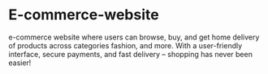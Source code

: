 # E-commerce-website
 e-commerce website where users can browse, buy, and get home delivery of products across categories fashion, and more. With a user-friendly interface, secure payments, and fast delivery – shopping has never been easier!
